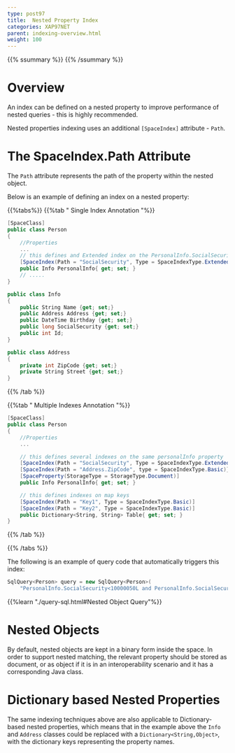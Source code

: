 ```yaml
---
type: post97
title:  Nested Property Index
categories: XAP97NET
parent: indexing-overview.html
weight: 100
---
```


{{% ssummary %}} {{% /ssummary %}}

# Overview
An index can be defined on a nested property to improve performance of nested queries - this is highly recommended.

Nested properties indexing uses an additional `[SpaceIndex]` attribute - `Path`.

# The SpaceIndex.Path Attribute

The `Path` attribute represents the path of the property within the nested object.

Below is an example of defining an index on a nested property:

{{%tabs%}}
{{%tab "  Single Index Annotation "%}}

```csharp
[SpaceClass]
public class Person
{
    //Properties
    ...
    // this defines and Extended index on the PersonalInfo.SocialSecurity property
    [SpaceIndex(Path = "SocialSecurity", Type = SpaceIndexType.Extended)]
    public Info PersonalInfo{ get; set; }
    // .....
}

public class Info
{
    public String Name {get; set;}
    public Address Address {get; set;}
    public DateTime Birthday {get; set;}
    public long SocialSecurity {get; set;}
    public int Id;
}

public class Address
{
    private int ZipCode {get; set;}
    private String Street {get; set;}
}
```
{{% /tab %}}

{{%tab "  Multiple Indexes Annotation "%}}

```csharp
[SpaceClass]
public class Person
{
    //Properties
    ...

    // this defines several indexes on the same personalInfo property
    [SpaceIndex(Path = "SocialSecurity", Type = SpaceIndexType.Extended)]
    [SpaceIndex(Path = "Address.ZipCode", type = SpaceIndexType.Basic)})
    [SpaceProperty(StorageType = StorageType.Document)]
    public Info PersonalInfo{ get; set; }

    // this defines indexes on map keys
    [SpaceIndex(Path = "Key1", Type = SpaceIndexType.Basic)]
    [SpaceIndex(Path = "Key2", Type = SpaceIndexType.Basic)]
    public Dictionary<String, String> Table{ get; set; }
}

```

{{% /tab %}}

{{% /tabs %}}

The following is an example of query code that automatically triggers this index:


```csharp
SqlQuery<Person> query = new SqlQuery<Person>(
    "PersonalInfo.SocialSecurity<10000050L and PersonalInfo.SocialSecurity>=10000010");
```

{{%learn "./query-sql.html#Nested Object Query"%}}


# Nested Objects

By default, nested objects are kept in a binary form inside the space. In order to support nested matching, the relevant property should be stored as document, or as object if it is in an interoperability scenario and it has a corresponding Java class.

# Dictionary based Nested Properties

The same indexing techniques above are also applicable to Dictionary-based nested properties, which means that in the example above the `Info` and `Address` classes could be replaced with a `Dictionary<String,Object>`, with the dictionary keys representing the property names.
